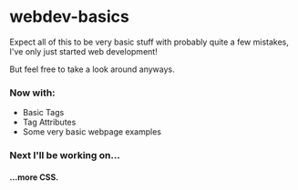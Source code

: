 # webdev-basics
Expect all of this to be very basic stuff with probably quite a few mistakes, I've only just started web development!

But feel free to take a look around anyways.

### Now with:
* Basic Tags
* Tag Attributes
* Some very basic webpage examples

### Next I'll be working on...

#### ...more CSS.
